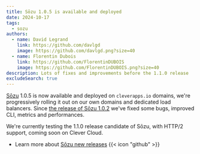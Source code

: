 ```yaml
---
title: Sōzu 1.0.5 is available and deployed
date: 2024-10-17
tags:
  - sozu
authors:
  - name: David Legrand
    link: https://github.com/davlgd
    image: https://github.com/davlgd.png?size=40
  - name: Florentin Dubois
    link: https://github.com/FlorentinDUBOIS
    image: https://github.com/FlorentinDUBOIS.png?size=40
description: Lots of fixes and improvements before the 1.1.0 release
excludeSearch: true
---
```


[Sōzu](https://www.sozu.io) 1.0.5 is now available and deployed on `cleverapps.io` domains, we're progressively rolling it out on our own domains and dedicated load balancers. Since [the release of Sōzu 1.0.2](/changelog/2024-10-04-sozu-1.0.2/) we've fixed some bugs, improved CLI, metrics and performances.

We're currently testing the 1.1.0 release candidate of Sōzu, with HTTP/2 support, coming soon on Clever Cloud.

* Learn more about [Sōzu new releases](https://github.com/sozu-proxy/sozu/releases) {{< icon "github" >}}